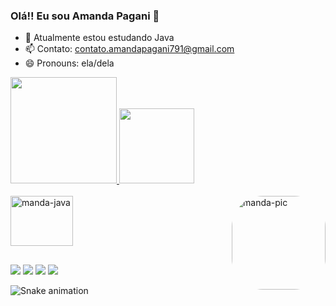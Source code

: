 ### Olá!! Eu sou Amanda Pagani 💖
- 🌱 Atualmente estou estudando Java
- 📫 Contato: contato.amandapagani791@gmail.com
- 😄 Pronouns: ela/dela
<div align="left"><a href="https://github.com/mandaapag03">
  <img height="170em" src="https://github-readme-stats.vercel.app/api?username=mandaapag03&show_icons=true&theme=dracula&include_all_commits=true&count_private=true"/>
  <img height="120em" src="https://github-readme-stats.vercel.app/api/top-langs/?username=mandaapag03&layout=compact&langs_count=7&theme=dracula"/></div>
  <div style="display: inline_block"><br>
  <img align="center" alt="manda-java" height="80" width="100" src="https://cdn.jsdelivr.net/gh/devicons/devicon/icons/java/java-original-wordmark.svg" />
    <img align="right" alt="manda-pic" height="150" style="border-radius:50px;" 
         src="https://media.giphy.com/media/l9it4Ze24R0cAT2d3e/giphy.gif"> </div>
  
  ##
  
  <div><a href="https://twitter.com/mandaapag03" target="_blank"><img src=https://img.shields.io/badge/Twitter-1DA1F2?style=for-the-badge&logo=twitter&logoColor=white></a>
  <a href="https://www.instagram.com/manda.pagani03/" target="_blank"><img src="https://img.shields.io/badge/-Instagram-%23E4405F?style=for-the-badge&logo=instagram&logoColor=white" target="_blank"></a>
 	<a href="https://mail.google.com/mail/u/0/?tab=rm&ogbl#inbox?compose=GTvVlcSKjfzgRBCvsfCscXRPSVkPsDRBPHttmTNZbJglxLNVbqvVJcBDHfgSQJDnQcqvkmglxDvSG" target="_blank"><img src="https://img.shields.io/badge/Gmail-D14836?style=for-the-badge&logo=gmail&logoColor=white" target="_blank"></a>
 <a href="https://open.spotify.com/user/4dhprq9zpn041cmcccizv1nok" target="_blank"><img src="https://img.shields.io/badge/Spotify-1ED760?&style=for-the-badge&logo=spotify&logoColor=white" target="_blank"></a> 
   
   ![Snake animation](https://github.com/mandaapag03/mandaapag03/blob/output/github-contribution-grid-snake.svg)
   
  </div> 
